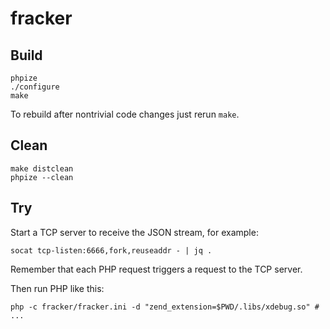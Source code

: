# fracker

## Build

```
phpize
./configure
make
```

To rebuild after nontrivial code changes just rerun `make`.

## Clean

```
make distclean
phpize --clean
```

## Try

Start a TCP server to receive the JSON stream, for example:

```
socat tcp-listen:6666,fork,reuseaddr - | jq .
```

Remember that each PHP request triggers a request to the TCP server.

Then run PHP like this:

```
php -c fracker/fracker.ini -d "zend_extension=$PWD/.libs/xdebug.so" # ...
```
